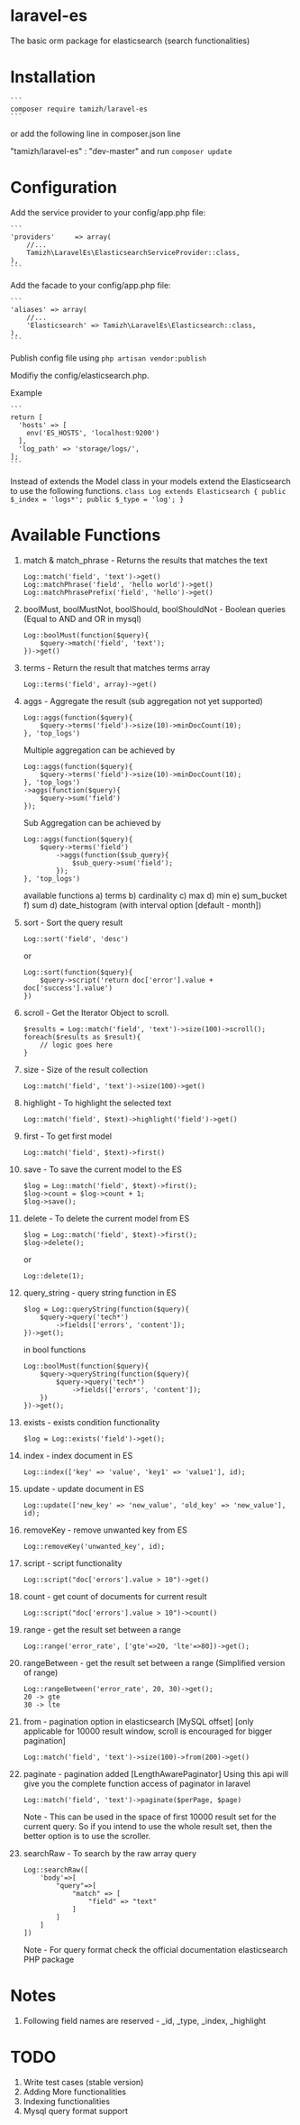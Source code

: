 # laravel-es
The basic orm package for elasticsearch (search functionalities)

# Installation 

    ```
    composer require tamizh/laravel-es
    ```

or add the following line in composer.json line 

"tamizh/laravel-es" : "dev-master" and run ``` composer update ```

# Configuration

Add the service provider to your config/app.php file:

    ``` 
    'providers'     => array(
        //...
        Tamizh\LaravelEs\ElasticsearchServiceProvider::class,
    ), 
    ```

Add the facade to your config/app.php file:

    ``` 
    'aliases' => array(
        //...
        'Elasticsearch' => Tamizh\LaravelEs\Elasticsearch::class,
    ), 
    ```

Publish config file using ``` php artisan vendor:publish ```

Modifiy the config/elasticsearch.php.

Example

    ```
    return [
      'hosts' => [
        env('ES_HOSTS', 'localhost:9200')
      ],
      'log_path' => 'storage/logs/',
    ];
    ```

Instead of extends the Model class in your models extend the Elasticsearch to use the following functions.
    ```
    class Log extends Elasticsearch
    {
      public $_index = 'logs*';
      public $_type = 'log';
    }
    ```

# Available Functions

1. match & match_phrase - Returns the results that matches the text
    ```
    Log::match('field', 'text')->get()
    Log::matchPhrase('field', 'hello world')->get()
    Log::matchPhrasePrefix('field', 'hello')->get()
    ```
2. boolMust, boolMustNot, boolShould, boolShouldNot - Boolean queries (Equal to AND and OR in mysql)
    ```
    Log::boolMust(function($query){
        $query->match('field', 'text');
    })->get()
    ```
3. terms - Return the result that matches terms array
    ```
    Log::terms('field', array)->get()
    ```
4. aggs - Aggregate the result (sub aggregation not yet supported)
    ```
    Log::aggs(function($query){
        $query->terms('field')->size(10)->minDocCount(10);
    }, 'top_logs')
    ```

    Multiple aggregation can be achieved by 
    ```
    Log::aggs(function($query){
        $query->terms('field')->size(10)->minDocCount(10);
    }, 'top_logs')
    ->aggs(function($query){
        $query->sum('field')
    });
    ```
    Sub Aggregation can be achieved by
    ```
    Log::aggs(function($query){
        $query->terms('field')
            ->aggs(function($sub_query){
                $sub_query->sum('field');
            });
    }, 'top_logs')
    ```

    available functions
    a) terms
    b) cardinality
    c) max
    d) min
    e) sum_bucket
    f) sum
    d) date_histogram (with interval option [default - month])


5. sort - Sort the query result
    ```
    Log::sort('field', 'desc')
    ```
    or
    ```
    Log::sort(function($query){
        $query->script('return doc['error'].value + doc['success'].value')
    })
    ```
 6. scroll - Get the Iterator Object to scroll.
    ```
    $results = Log::match('field', 'text')->size(100)->scroll();
    foreach($results as $result){
        // logic goes here
    }
    ```
7. size - Size of the result collection
    ```
    Log::match('field', 'text')->size(100)->get()
    ```
8. highlight - To highlight the selected text
    ```
    Log::match('field', $text)->highlight('field')->get()
    ```
9. first - To get first model
    ```
    Log::match('field', $text)->first()
    ```
10. save - To save the current model to the ES
    ```
    $log = Log::match('field', $text)->first();
    $log->count = $log->count + 1;
    $log->save();
    ```
11. delete - To delete the current model from ES
    ```
    $log = Log::match('field', $text)->first();
    $log->delete();
    ```
    or 
    ```
    Log::delete(1);
    ```
12. query_string - query string function in ES
    ```
    $log = Log::queryString(function($query){
        $query->query('tech*')
            ->fields(['errors', 'content']);
    })->get();
    ```
    in bool functions
    ```
    Log::boolMust(function($query){
        $query->queryString(function($query){
            $query->query('tech*')
                ->fields(['errors', 'content']);
        })
    })->get();
    ```

13. exists - exists condition functionality
    ```
    $log = Log::exists('field')->get();
    ```
14. index - index document in ES
    ```
    Log::index(['key' => 'value', 'key1' => 'value1'], id);
    ```
15. update - update document in ES
    ```
    Log::update(['new_key' => 'new_value', 'old_key' => 'new_value'], id);
    ```
16. removeKey - remove unwanted key from ES
    ```
    Log::removeKey('unwanted_key', id);
    ```
17. script - script functionality
    ```
    Log::script("doc['errors'].value > 10")->get()
    ```
18. count - get count of documents for current result
    ```
    Log::script("doc['errors'].value > 10")->count()
    ```

19. range - get the result set between a range
    ```
    Log::range('error_rate', ['gte'=>20, 'lte'=>80])->get();
    ```
20. rangeBetween - get the result set between a range (Simplified version of range)
    ```
    Log::rangeBetween('error_rate', 20, 30)->get();
    20 -> gte
    30 -> lte
    ```
21. from - pagination option in elasticsearch [MySQL offset]
    [only applicable for 10000 result window, scroll is encouraged for bigger pagination]
    ```
    Log::match('field', 'text')->size(100)->from(200)->get()
    ```
22. paginate - pagination added [LengthAwarePaginator]
    Using this api will give you the complete function access of paginator in laravel
    ```
    Log::match('field', 'text')->paginate($perPage, $page)
    ```
    Note - This can be used in the space of first 10000 result set for the current query. So if you intend to use the whole result set, then the better option is to use the scroller.
23. searchRaw - To search by the raw array query
    ```
    Log::searchRaw([
        'body'=>[
            "query"=>[
                "match" => [
                    "field" => "text"
                ]
            ]
        ]
    ])
    ```
    Note - For query format check the official documentation elasticsearch PHP package

# Notes
1. Following field names are reserved - _id, _type, _index, _highlight

# TODO
1. Write test cases (stable version)
2. Adding More functionalities
3. Indexing functionalities
4. Mysql query format support

